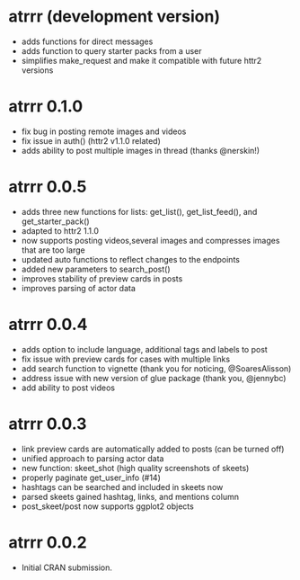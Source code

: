 # atrrr (development version)

* adds functions for direct messages
* adds function to query starter packs from a user
* simplifies make_request and make it compatible with future httr2 versions

# atrrr 0.1.0

* fix bug in posting remote images and videos
* fix issue in auth() (httr2 v1.1.0 related)
* adds ability to post multiple images in thread (thanks @nerskin!)

# atrrr 0.0.5

* adds three new functions for lists: get_list(), get_list_feed(), and get_starter_pack()
* adapted to httr2 1.1.0
* now supports posting videos,several images and compresses images that are too large
* updated auto functions to reflect changes to the endpoints
* added new parameters to search_post()
* improves stability of preview cards in posts
* improves parsing of actor data

# atrrr 0.0.4

* adds option to include language, additional tags and labels to post
* fix issue with preview cards for cases with multiple links
* add search function to vignette (thank you for noticing, @SoaresAlisson)
* address issue with new version of glue package (thank you, @jennybc)
* add ability to post videos

# atrrr 0.0.3

* link preview cards are automatically added to posts (can be turned off)
* unified approach to parsing actor data
* new function: skeet_shot (high quality screenshots of skeets)
* properly paginate get_user_info (#14)
* hashtags can be searched and included in skeets now
* parsed skeets gained hashtag, links, and mentions column
* post_skeet/post now supports ggplot2 objects

# atrrr 0.0.2

* Initial CRAN submission.
